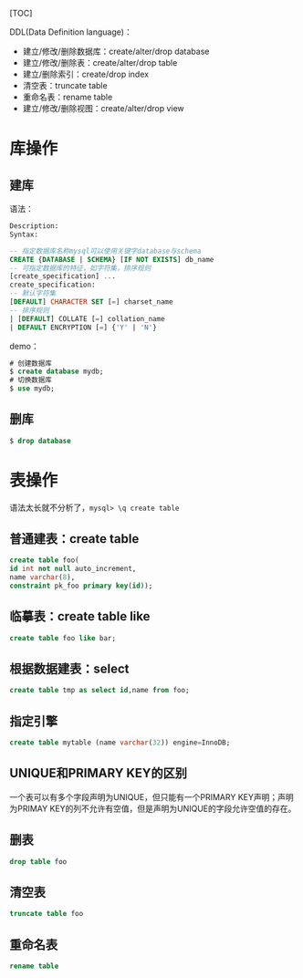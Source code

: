 [TOC]

DDL(Data Definition language)：
+ 建立/修改/删除数据库：create/alter/drop database
+ 建立/修改/删除表：create/alter/drop table
+ 建立/删除索引：create/drop index
+ 清空表：truncate table
+ 重命名表：rename table
+ 建立/修改/删除视图：create/alter/drop view

# 库操作
## 建库
语法：
```sql
Description:
Syntax:

-- 指定数据库名称mysql可以使用关键字database与schema
CREATE {DATABASE | SCHEMA} [IF NOT EXISTS] db_name
-- 可指定数据库的特征，如字符集，排序规则
[create_specification] ...
create_specification:
-- 默认字符集
[DEFAULT] CHARACTER SET [=] charset_name
-- 排序规则
| [DEFAULT] COLLATE [=] collation_name
| DEFAULT ENCRYPTION [=] {'Y' | 'N'}
```
demo：
```sql
# 创建数据库
$ create database mydb;
# 切换数据库
$ use mydb;
```
## 删库
```sql
$ drop database
```
# 表操作
语法太长就不分析了，`mysql> \q create table`
## 普通建表：create table
```sql
create table foo(
id int not null auto_increment,
name varchar(8),
constraint pk_foo primary key(id));
```
## 临摹表：create table like
```sql
create table foo like bar;
```
## 根据数据建表：select
```sql
create table tmp as select id,name from foo;
```
## 指定引擎
```sql
create table mytable (name varchar(32)) engine=InnoDB;
```
## UNIQUE和PRIMARY KEY的区别
一个表可以有多个字段声明为UNIQUE，但只能有一个PRIMARY KEY声明；声明为PRIMAY KEY的列不允许有空值，但是声明为UNIQUE的字段允许空值的存在。
## 删表
```sql
drop table foo
```
## 清空表
```sql
truncate table foo
```
## 重命名表
```sql
rename table
```